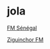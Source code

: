 # jola

[FM Sénégal](https://stream.zeno.fm/t8gcyq6ts0quv)

[Ziguinchor FM](http://stream.zeno.fm/ua9aunfqt1duv)

